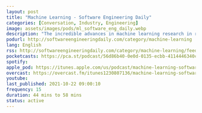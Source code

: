 ```yaml
---
layout: post
title: "Machine Learning - Software Engineering Daily"
categories: [Conversation, Industry, Engineering]
image: assets/images/pods/ml_software_eng_daily.webp
description: "The incredible advances in machine learning research in recent years often take time to propagate out into usage in the field. One reason for this is that such “state-of-the-art” results for machine learning performance rely on the use of handwritten, idiosyncratic optimizations for specific hardware models or operating contexts. When developers are building ML-powered systems"
podurl: http://softwareengineeringdaily.com/category/machine-learning
lang: English
rss: http://softwareengineeringdaily.com/category/machine-learning/feed/
pocketcasts: https://pca.st/podcast/56d86b40-0e0d-0135-ecbb-4114446340cb
spotify:
apple_pod: https://itunes.apple.com/us/podcast/machine-learning-software-engineering-daily/id1230807136
overcast: https://overcast.fm/itunes1230807136/machine-learning-software-engineering-daily
youtube:
last_published: 2021-10-22 09:00:10
frequency: 15
duration: 44 mins to 58 mins
status: active
---
```

